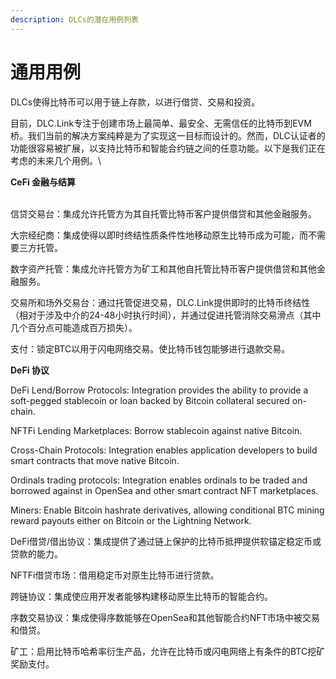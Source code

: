 ```yaml
---
description: DLCs的潜在用例列表
---
```


# 通用用例

DLCs使得比特币可以用于链上存款，以进行借贷、交易和投资。

目前，DLC.Link专注于创建市场上最简单、最安全、无需信任的比特币到EVM桥。我们当前的解决方案纯粹是为了实现这一目标而设计的。然而，DLC认证者的功能很容易被扩展，以支持比特币和智能合约链之间的任意功能。以下是我们正在考虑的未来几个用例。\


**CeFi 金融与结算**

\
信贷交易台：集成允许托管方为其自托管比特币客户提供借贷和其他金融服务。&#x20;

大宗经纪商：集成使得以即时终结性质条件性地移动原生比特币成为可能，而不需要三方托管。&#x20;

数字资产托管：集成允许托管方为矿工和其他自托管比特币客户提供借贷和其他金融服务。&#x20;

交易所和场外交易台：通过托管促进交易，DLC.Link提供即时的比特币终结性（相对于涉及中介的24-48小时执行时间），并通过促进托管消除交易滑点（其中几个百分点可能造成百万损失）。&#x20;

支付：锁定BTC以用于闪电网络交易。使比特币钱包能够进行退款交易。

**DeFi 协议**

DeFi Lend/Borrow Protocols: Integration provides the ability to provide a soft-pegged stablecoin or loan backed by Bitcoin collateral secured on-chain.

NFTFi Lending Marketplaces: Borrow stablecoin against native Bitcoin.

Cross-Chain Protocols: Integration enables application developers to build smart contracts that move native Bitcoin.

Ordinals trading protocols: Integration enables ordinals to be traded and borrowed against in OpenSea and other smart contract NFT marketplaces.

Miners: Enable Bitcoin hashrate derivatives, allowing conditional BTC mining reward payouts either on Bitcoin or the Lightning Network.

DeFi借贷/借出协议：集成提供了通过链上保护的比特币抵押提供软锚定稳定币或贷款的能力。&#x20;

NFTFi借贷市场：借用稳定币对原生比特币进行贷款。&#x20;

跨链协议：集成使应用开发者能够构建移动原生比特币的智能合约。&#x20;

序数交易协议：集成使得序数能够在OpenSea和其他智能合约NFT市场中被交易和借贷。&#x20;

矿工：启用比特币哈希率衍生产品，允许在比特币或闪电网络上有条件的BTC挖矿奖励支付。
